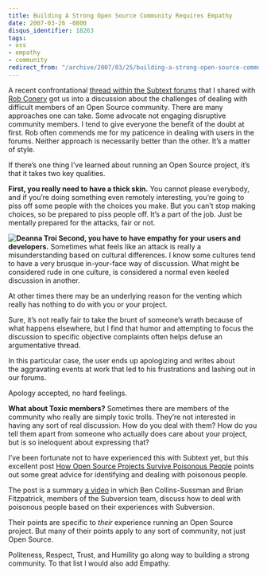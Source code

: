 ```yaml
---
title: Building A Strong Open Source Community Requires Empathy
date: 2007-03-26 -0800
disqus_identifier: 18263
tags:
- oss
- empathy
- community
redirect_from: "/archive/2007/03/25/building-a-strong-open-source-community-requires-empathy.aspx/"
---
```


A recent confrontational [thread within the Subtext
forums](http://sourceforge.net/forum/message.php?msg_id=4227149 "Subtext Forum Thread")
that I shared with [Rob Conery](http://blog.wekeroad.com/ "Rob Conery")
got us into a discussion about the challenges of dealing with difficult
members of an Open Source community. There are many approaches one can
take. Some advocate not engaging disruptive community members. I tend to
give everyone the benefit of the doubt at first. Rob often commends me
for my paticence in dealing with users in the forums. Neither approach
is necessarily better than the other. It’s a matter of style.

If there’s one thing I’ve learned about running an Open Source project,
it’s that it takes two key qualities.

**First, you really need to have a thick skin.** You cannot please
everybody, and if you’re doing something even remotely interesting,
you’re going to piss off some people with the choices you make. But you
can’t stop making choices, so be prepared to piss people off. It’s a
part of the job. Just be mentally prepared for the attacks, fair or not.

**![Deanna
Troi](https://haacked.com/images/haacked_com/WindowsLiveWriter/OpenSourceManagementRequiresEmpathy_122C8/1057454132_sktoptroi24.jpg)
Second, you have to have empathy for your users and developers.**
Sometimes what feels like an attack is really a misunderstanding based
on cultural differences. I know some cultures tend to have a very
brusque in-your-face way of discussion. What might be considered rude in
one culture, is considered a normal even keeled discussion in another.

At other times there may be an underlying reason for the venting which
really has nothing to do with you or your project.

Sure, it’s not really fair to take the brunt of someone’s wrath because
of what happens elsewhere, but I find that humor and attempting to focus
the discussion to specific objective complaints often helps defuse an
argumentative thread.

In this particular case, the user ends up apologizing and writes about
the aggravating events at work that led to his frustrations and lashing
out in our forums.

Apology accepted, no hard feelings.

**What about Toxic members?** Sometimes there are members of the
community who really are simply toxic trolls. They’re not interested in
having any sort of real discussion. How do you deal with them? How do
you tell them apart from someone who actually does care about your
project, but is so ineloquent about expressing that?

I’ve been fortunate not to have experienced this with Subtext yet, but
this excellent post [How Open Source Projects Survive Poisonous
People](http://innovation-in-oil-and-gas.blogspot.com/2007/02/how-open-source-projects-survive.html "How Open Source Projects Survive Poisonous People")
points out some great advice for identifying and dealing with poisonous
people.

The post is a summary [a
video](http://innovation-in-oil-and-gas.blogspot.com/2007/02/how-open-source-projects-survive.html "Survive Poisonous People")
in which Ben Collins-Sussman and Brian Fitzpatrick, members of the
Subversion team, discuss how to deal with poisonous people based on
their experiences with Subversion.

Their points are specific to *their* experience running an Open Source
project. But many of their points apply to any sort of community, not
just Open Source.

Politeness, Respect, Trust, and Humility go along way to building a
strong community. To that list I would also add Empathy.

